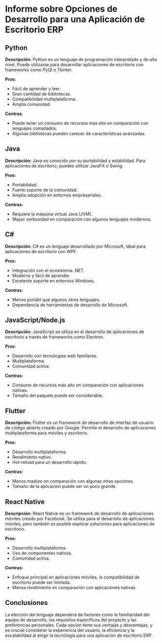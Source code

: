 # Informe sobre Opciones de Desarrollo para una Aplicación de Escritorio ERP

## Python

**Descripción:**
Python es un lenguaje de programación interpretado y de alto nivel. Puede utilizarse para desarrollar aplicaciones de escritorio con frameworks como PyQt o Tkinter.

**Pros:**
- Fácil de aprender y leer.
- Gran cantidad de bibliotecas.
- Compatibilidad multiplataforma.
- Amplia comunidad.

**Contras:**
- Puede tener un consumo de recursos más alto en comparación con lenguajes compilados.
- Algunas bibliotecas pueden carecer de características avanzadas.

## Java

**Descripción:**
Java es conocido por su portabilidad y estabilidad. Para aplicaciones de escritorio, puedes utilizar JavaFX o Swing.

**Pros:**
- Portabilidad.
- Fuerte soporte de la comunidad.
- Amplia adopción en entornos empresariales.

**Contras:**
- Requiere la máquina virtual Java (JVM).
- Mayor verbosidad en comparación con algunos lenguajes modernos.

## C#

**Descripción:**
C# es un lenguaje desarrollado por Microsoft, ideal para aplicaciones de escritorio con WPF.

**Pros:**
- Integración con el ecosistema .NET.
- Moderno y fácil de aprender.
- Excelente soporte en entornos Windows.

**Contras:**
- Menos portátil que algunos otros lenguajes.
- Dependencia de herramientas de desarrollo de Microsoft.

## JavaScript/Node.js

**Descripción:**
JavaScript se utiliza en el desarrollo de aplicaciones de escritorio a través de frameworks como Electron.

**Pros:**
- Desarrollo con tecnologías web familiares.
- Multiplataforma.
- Comunidad activa.

**Contras:**
- Consumo de recursos más alto en comparación con aplicaciones nativas.
- Tamaño del paquete puede ser considerable.

## Flutter

**Descripción:**
Flutter es un framework de desarrollo de interfaz de usuario de código abierto creado por Google. Permite el desarrollo de aplicaciones multiplataforma para móviles y escritorio.

**Pros:**
- Desarrollo multiplataforma.
- Rendimiento nativo.
- Hot-reload para un desarrollo rápido.

**Contras:**
- Menos maduro en comparación con algunas otras opciones.
- Tamaño de la aplicación puede ser un poco grande.

## React Native

**Descripción:**
React Native es un framework de desarrollo de aplicaciones móviles creado por Facebook. Se utiliza para el desarrollo de aplicaciones móviles, pero también es posible explorar soluciones para aplicaciones de escritorio.

**Pros:**
- Desarrollo multiplataforma.
- Uso de componentes nativos.
- Comunidad activa.

**Contras:**
- Enfoque principal en aplicaciones móviles, la compatibilidad de escritorio puede ser limitada.
- Menos rendimiento en comparación con aplicaciones nativas.

## Conclusiones

La elección del lenguaje dependerá de factores como la familiaridad del equipo de desarrollo, los requisitos específicos del proyecto y las preferencias personales. Cada opción tiene sus ventajas y desventajas, y es crucial considerar la experiencia del usuario, la eficiencia y la escalabilidad al elegir la tecnología para una aplicación de escritorio ERP.

